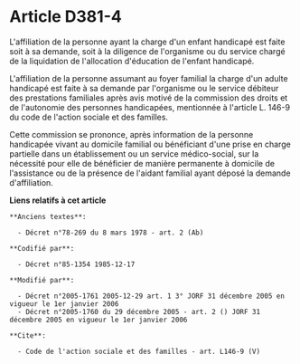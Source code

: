 # Article D381-4

L'affiliation de la personne ayant la charge d'un enfant handicapé est faite soit à sa demande, soit à la diligence de
l'organisme ou du service chargé de la liquidation de l'allocation d'éducation de l'enfant handicapé.

L'affiliation de la personne assumant au foyer familial la charge d'un adulte handicapé est faite à sa demande par
l'organisme ou le service débiteur des prestations familiales après avis motivé de la commission des droits et de l'autonomie
des personnes handicapées, mentionnée à l'article L. 146-9 du code de l'action sociale et des familles.

Cette commission se prononce, après information de la personne handicapée vivant au domicile familial ou bénéficiant d'une
prise en charge partielle dans un établissement ou un service médico-social, sur la nécessité pour elle de bénéficier de
manière permanente à domicile de l'assistance ou de la présence de l'aidant familial ayant déposé la demande d'affiliation.

**Liens relatifs à cet article**

	**Anciens textes**:

	  - Décret n°78-269 du 8 mars 1978 - art. 2 (Ab)

	**Codifié par**:

	  - Décret n°85-1354 1985-12-17

	**Modifié par**:

	  - Décret n°2005-1761 2005-12-29 art. 1 3° JORF 31 décembre 2005 en vigueur le 1er janvier 2006
	  - Décret n°2005-1760 du 29 décembre 2005 - art. 2 () JORF 31 décembre 2005 en vigueur le 1er janvier 2006

	**Cite**:

	  - Code de l'action sociale et des familles - art. L146-9 (V)
